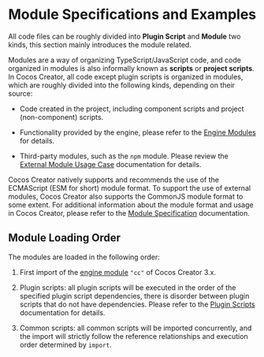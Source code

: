 # Module Specifications and Examples

All code files can be roughly divided into **Plugin Script** and **Module** two kinds, this section mainly introduces the module related.

Modules are a way of organizing TypeScript/JavaScript code, and code organized in modules is also informally known as **scripts** or **project scripts**. In Cocos Creator, all code except plugin scripts is organized in modules, which are roughly divided into the following kinds, depending on their source:

- Code created in the project, including component scripts and project (non-component) scripts.

- Functionality provided by the engine, please refer to the [Engine Modules](./engine.md) for details.

- Third-party modules, such as the `npm` module. Please review the [External Module Usage Case](./example.md) documentation for details.

Cocos Creator natively supports and recommends the use of the ECMAScript (ESM for short) module format. To support the use of external modules, Cocos Creator also supports the CommonJS module format to some extent. For additional information about the module format and usage in Cocos Creator, please refer to the [Module Specification](./spec.md) documentation.

## Module Loading Order

The modules are loaded in the following order:

1. First import of the [engine module](./engine.md) `"cc"` of Cocos Creator 3.x.

2. Plugin scripts: all plugin scripts will be executed in the order of the specified plugin script dependencies, there is disorder between plugin scripts that do not have dependencies. Please refer to the [Plugin Scripts](../external-scripts.md) documentation for details.

3. Common scripts: all common scripts will be imported concurrently, and the import will strictly follow the reference relationships and execution order determined by `import`.
